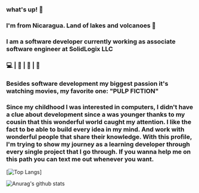 ### what's up! 👋
### I'm from Nicaragua. Land of lakes and volcanoes :volcano:
### I am a software developer currently working as associate software engineer at SolidLogix LLC
### :computer: | :movie_camera: | :art: | :guitar:
### Besides software development my biggest passion it's watching movies, my favorite one: "PULP FICTION"
### Since my childhood I was interested in computers, I didn't have a clue about development since a was younger thanks to my cousin that this wonderful world caught my attention. I like the fact to be able to build every idea in my mind. And work with wonderful people that share their knowledge. With this profile, I'm trying to show my journey as a learning developer through every single project that I go through. If you wanna help me on this path you can text me out whenever you want.
[![Top Langs](https://github-readme-stats.vercel.app/api/top-langs/?username=alisequeira&show_icons=true&theme=dark)]

![Anurag's github stats](https://github-readme-stats.vercel.app/api?username=alisequeira&show_icons=true&theme=radical)
